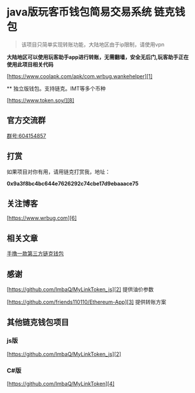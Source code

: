 # java版玩客币钱包简易交易系统  链克钱包

> 该项目只简单实现转账功能，大陆地区由于ip限制，请使用vpn

**大陆地区可以使用玩客助手app进行转账，无需翻墙，安全无后门,玩客助手正在使用此项目相关代码**

[https://www.coolapk.com/apk/com.wrbug.wankehelper][1]

** 独立版钱包。支持链克。IMT等多个币种

[https://www.token.soy/][8]

## 官方交流群

[群号:604154857][5]


## 打赏

如果项目对你有用，请用链克打赏我，地址：

**0x9a3f8bc4bc644e7626292c74cbe17d9ebaaace75**

## 关注博客

[https://www.wrbug.com][6]

## 相关文章
 
[手撸一款第三方链克钱包][7]


## 感谢

[https://github.com/ImbaQ/MyLinkToken_js][2] 提供油价参数

[https://github.com/friends110110/Ethereum-App][3] 提供转账方案

## 其他链克钱包项目

### js版
[https://github.com/ImbaQ/MyLinkToken_js][2]  

### C#版

[https://github.com/ImbaQ/MyLinkToken][4]

[1]: https://www.coolapk.com/apk/com.wrbug.wankehelper
[2]: https://github.com/ImbaQ/MyLinkToken_js
[3]: https://github.com/friends110110/Ethereum-App
[4]: https://github.com/ImbaQ/MyLinkToken
[5]: https://jq.qq.com/?_wv=1027&k=5RObLoJ
[6]: https://www.wrbug.com
[7]: https://www.wrbug.com/2018/02/02/%E6%89%8B%E6%92%B8%E4%B8%80%E6%AC%BE%E7%AC%AC%E4%B8%89%E6%96%B9%E9%93%BE%E5%85%8B%E9%92%B1%E5%8C%85/
[8]: https://www.token.soy/
